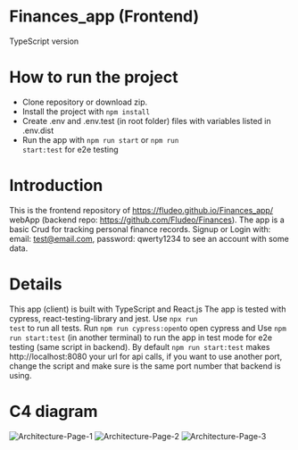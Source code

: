 # Finances_app (Frontend)
TypeScript version 
# How to run the project
- Clone repository or download zip. 
- Install the project with <code>npm install</code>
- Create .env and .env.test (in root folder) files with variables listed in .env.dist
- Run the app with <code>npm run start</code> or <code>npm run start:test</code> for e2e testing

# Introduction
This is the frontend repository of https://fludeo.github.io/Finances_app/ webApp (backend repo: https://github.com/Fludeo/Finances). The app is a basic Crud for tracking personal finance records. Signup or Login with: email: test@email.com, password: qwerty1234 to see an account with some data.

# Details
This app (client) is built with TypeScript and React.js
The app is tested with cypress, react-testing-library and jest. Use <code>npx run test</code> to run all tests. Run <code>npm run cypress:open</code>to open cypress and Use <code>npm run start:test</code> (in another terminal) to run the app in test mode for e2e testing (same script in backend). By default <code>npm run start:test</code> makes http://localhost:8080 your url for api calls, if you want to use another port, change the script and make sure is the same port number that backend is using.

# C4 diagram

![Architecture-Page-1](https://user-images.githubusercontent.com/55941066/200713133-f7c55fd7-c670-443c-b785-8f8e33190bf1.jpg)
![Architecture-Page-2](https://user-images.githubusercontent.com/55941066/200713146-28fc3d31-f2ca-4351-9040-363989ab6f52.jpg)
![Architecture-Page-3](https://user-images.githubusercontent.com/55941066/200713151-d4365ffa-343b-420f-86cf-a5bc820ff188.jpg)

